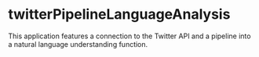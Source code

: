 # twitterPipelineLanguageAnalysis
This application features a connection to the Twitter API and a pipeline into a natural language understanding function.
